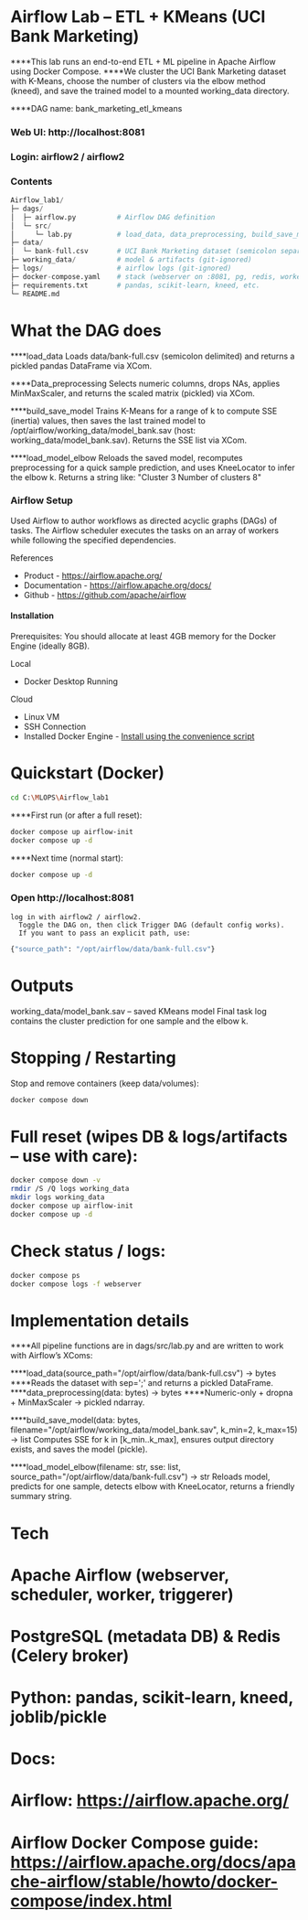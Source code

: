 # Airflow Lab – ETL + KMeans (UCI Bank Marketing)

****This lab runs an end-to-end ETL + ML pipeline in Apache Airflow using Docker Compose.
****We cluster the UCI Bank Marketing dataset with K-Means, choose the number of clusters via the elbow method (kneed), and save the trained model to a mounted working_data directory.

****DAG name: bank_marketing_etl_kmeans

### Web UI: http://localhost:8081

### Login: airflow2 / airflow2
### Contents
```python
Airflow_lab1/
├─ dags/
│  ├─ airflow.py          # Airflow DAG definition
│  └─ src/
│     └─ lab.py           # load_data, data_preprocessing, build_save_model, load_model_elbow
├─ data/
│  └─ bank-full.csv       # UCI Bank Marketing dataset (semicolon separated)
├─ working_data/          # model & artifacts (git-ignored)
├─ logs/                  # airflow logs (git-ignored)
├─ docker-compose.yaml    # stack (webserver on :8081, pg, redis, worker, scheduler, triggerer)
├─ requirements.txt       # pandas, scikit-learn, kneed, etc.
└─ README.md

```

# What the DAG does

****load_data
   Loads data/bank-full.csv (semicolon delimited) and returns a pickled pandas DataFrame via XCom.

****Data_preprocessing
   Selects numeric columns, drops NAs, applies MinMaxScaler, and returns the scaled matrix (pickled) via XCom.

****build_save_model
   Trains K-Means for a range of k to compute SSE (inertia) values, then saves the last trained model to
   /opt/airflow/working_data/model_bank.sav (host: working_data/model_bank.sav).
   Returns the SSE list via XCom.

****load_model_elbow
   Reloads the saved model, recomputes preprocessing for a quick sample prediction, and uses KneeLocator to infer the elbow k.
   Returns a string like: "Cluster 3 Number of clusters 8"

### Airflow Setup

Used Airflow to author workflows as directed acyclic graphs (DAGs) of tasks. The Airflow scheduler executes the tasks on an array of workers while following the specified dependencies.

References

-   Product - https://airflow.apache.org/
-   Documentation - https://airflow.apache.org/docs/
-   Github - https://github.com/apache/airflow

#### Installation

Prerequisites: You should allocate at least 4GB memory for the Docker Engine (ideally 8GB).

Local

-   Docker Desktop Running

Cloud

-   Linux VM
-   SSH Connection
-   Installed Docker Engine - [Install using the convenience script](https://docs.docker.com/engine/install/ubuntu/#install-using-the-convenience-script)

# Quickstart (Docker)
```bash
cd C:\MLOPS\Airflow_lab1
```
****First run (or after a full reset):
```bash
docker compose up airflow-init
docker compose up -d

```
****Next time (normal start):
```bash
docker compose up -d
```
### Open http://localhost:8081
    log in with airflow2 / airflow2.
      Toggle the DAG on, then click Trigger DAG (default config works).
      If you want to pass an explicit path, use:
```bash
{"source_path": "/opt/airflow/data/bank-full.csv"}
```
# Outputs
   working_data/model_bank.sav – saved KMeans model
   Final task log contains the cluster prediction for one sample and the elbow k.
   
# Stopping / Restarting
Stop and remove containers (keep data/volumes):
```bash
docker compose down
```
# Full reset (wipes DB & logs/artifacts – use with care):
```bash
docker compose down -v
rmdir /S /Q logs working_data
mkdir logs working_data
docker compose up airflow-init
docker compose up -d
```
# Check status / logs:
```bash
docker compose ps
docker compose logs -f webserver
```
# Implementation details

****All pipeline functions are in dags/src/lab.py and are written to work with Airflow’s XComs:

****load_data(source_path="/opt/airflow/data/bank-full.csv") -> bytes
****Reads the dataset with sep=';' and returns a pickled DataFrame.
****data_preprocessing(data: bytes) -> bytes
****Numeric-only + dropna + MinMaxScaler → pickled ndarray.

****build_save_model(data: bytes, filename="/opt/airflow/working_data/model_bank.sav", k_min=2, k_max=15) -> list
   Computes SSE for k in [k_min..k_max], ensures output directory exists, and saves the model (pickle).

****load_model_elbow(filename: str, sse: list, source_path="/opt/airflow/data/bank-full.csv") -> str
   Reloads model, predicts for one sample, detects elbow with KneeLocator, returns a friendly summary string.

# Tech

# Apache Airflow (webserver, scheduler, worker, triggerer)

# PostgreSQL (metadata DB) & Redis (Celery broker)

# Python: pandas, scikit-learn, kneed, joblib/pickle

# Docs:

# Airflow: https://airflow.apache.org/

# Airflow Docker Compose guide: https://airflow.apache.org/docs/apache-airflow/stable/howto/docker-compose/index.html

